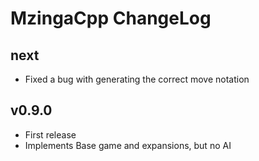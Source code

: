 # MzingaCpp ChangeLog #

## next ##

* Fixed a bug with generating the correct move notation

## v0.9.0 ##

* First release
* Implements Base game and expansions, but no AI
